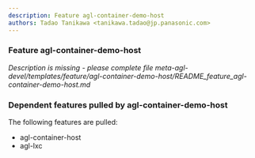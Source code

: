 ```yaml
---
description: Feature agl-container-demo-host
authors: Tadao Tanikawa <tanikawa.tadao@jp.panasonic.com>
---
```


### Feature agl-container-demo-host

*Description is missing - please complete file meta-agl-devel/templates/feature/agl-container-demo-host/README_feature_agl-container-demo-host.md*

### Dependent features pulled by agl-container-demo-host

The following features are pulled:

* agl-container-host 
* agl-lxc
